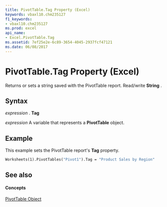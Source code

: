 ```yaml
---
title: PivotTable.Tag Property (Excel)
keywords: vbaxl10.chm235127
f1_keywords:
- vbaxl10.chm235127
ms.prod: excel
api_name:
- Excel.PivotTable.Tag
ms.assetid: 7ef25e2e-6c89-3654-4045-2937fcf47121
ms.date: 06/08/2017
---
```



# PivotTable.Tag Property (Excel)

Returns or sets a string saved with the PivotTable report. Read/write **String** .


## Syntax

 _expression_ . **Tag**

 _expression_ A variable that represents a **PivotTable** object.


## Example

This example sets the PivotTable report's **Tag** property.


```vb
Worksheets(1).PivotTables("Pivot1").Tag = "Product Sales by Region"
```


## See also


#### Concepts


[PivotTable Object](pivottable-object-excel.md)

